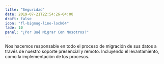```yaml
---
title: "Seguridad"
date: 2019-07-21T22:54:26-04:00
draft: false
icon: "fl-bigmug-line-lock64"
fade: 10
panel: "¿Por Qué Migrar Con Nosotros?"
---
```

Nos hacemos responsable en todo el proceso de migración de sus datos a través de nuestro soporte presencial y remoto. Incluyendo el levantamiento, como la implementación de los procesos.